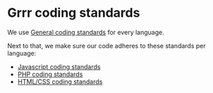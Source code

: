 # Grrr coding standards

We use [General coding standards](general/README.md) for every language.

Next to that, we make sure our code adheres to these standards per language:

- [Javascript coding standards](js/README.md)
- [PHP coding standards](php/README.md)
- [HTML/CSS coding standards](html-css/README.md)